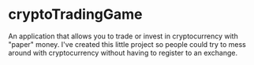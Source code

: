 # cryptoTradingGame

An application that allows you to trade or invest in cryptocurrency with "paper" money. 
I've created this little project so people could try to mess around with cryptocurrency without having to register to an exchange.
